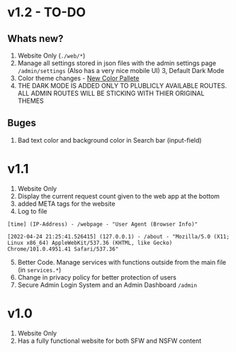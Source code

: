 # v1.2 - TO-DO

## Whats new?
1. Website Only (`./web/*`)
2. Manage all settings stored in json files with the admin settings page `/admin/settings` (Also has a very nice mobile UI)
3, Default Dark Mode
4. Color theme changes - [New Color Pallete](https://www.color-hex.com/color-palette/97670)
5. THE DARK MODE IS ADDED ONLY TO PLUBLICLY AVAILABLE ROUTES. ALL ADMIN ROUTES WILL BE STICKING WITH THIER ORIGINAL THEMES

## Buges

1. Bad text color and background color in Search bar (input-field) 

# v1.1

1.  Website Only
2.  Display the current request count given to the web app at the bottom
3.  added META tags for the website
4.  Log to file

```
[time] (IP-Address) - /webpage - "User Agent (Browser Info)"
```

```
[2022-04-24 21:25:41.526415] (127.0.0.1) - /about - "Mozilla/5.0 (X11; Linux x86_64) AppleWebKit/537.36 (KHTML, like Gecko) Chrome/101.0.4951.41 Safari/537.36"
```

5.  Better Code. Manage services with functions outside from the main file (in `services.*`)
6.  Change in privacy policy for better protection of users
7.  Secure Admin Login System and an Admin Dashboard `/admin`

# v1.0

1. Website Only
2. Has a fully functional website for both SFW and NSFW content
